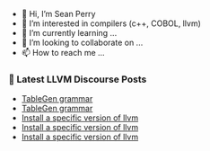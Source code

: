 - 👋 Hi, I’m Sean Perry
- 👀 I’m interested in compilers (c++, COBOL, llvm)
- 🌱 I’m currently learning ...
- 💞️ I’m looking to collaborate on ...
- 📫 How to reach me ...

<!---
s66perry/s66perry is a ✨ special ✨ repository because its `README.md` (this file) appears on your GitHub profile.
You can click the Preview link to take a look at your changes.
--->
### 📕 Latest LLVM Discourse Posts

<!-- DISCOURSE-LLVM:START -->
- [TableGen grammar](https://discourse.llvm.org/t/tablegen-grammar/74625#post_6)
- [TableGen grammar](https://discourse.llvm.org/t/tablegen-grammar/74625#post_5)
- [Install a specific version of llvm](https://discourse.llvm.org/t/install-a-specific-version-of-llvm/74635#post_4)
- [Install a specific version of llvm](https://discourse.llvm.org/t/install-a-specific-version-of-llvm/74635#post_3)
- [Install a specific version of llvm](https://discourse.llvm.org/t/install-a-specific-version-of-llvm/74635#post_2)
<!-- DISCOURSE-LLVM:END -->
